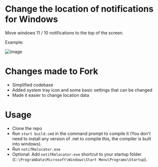 # Change the location of notifications for Windows
Move windows 11 / 10 notifications to the top of the screen.  

Example:

![image](https://user-images.githubusercontent.com/79756986/162231083-41700e52-afbe-4009-b0a0-3348f435435e.png)

# Changes made to Fork
* Simplified codebase
* Added system tray icon and some basic settings that can be changed
* Made it easier to change location data

# Usage
- Clone the repo
- Run ``` start build.cmd ``` in the command prompt to compile it (You don't need to install any version of .net to compile this, the compiler is built into windows).
- Run ``` notifRelocator.exe ```
- Optional: Add ``` notifRelocator.exe ``` shortcut to your startup folder (```C:\ProgramData\Microsoft\Windows\Start Menu\Programs\Startup```).
